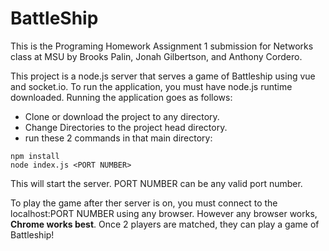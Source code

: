 # BattleShip

This is the Programing Homework Assignment 1 submission for Networks class at MSU by Brooks Palin, Jonah Gilbertson, and Anthony Cordero.

This project is a node.js server that serves a game of Battleship using vue and socket.io. To run the application, you must have node.js runtime downloaded. Running the application goes as follows:

- Clone or download the project to any directory.
- Change Directories to the project head directory.
- run these 2 commands in that main directory:
```
npm install
node index.js <PORT NUMBER>
``` 
This will start the server. PORT NUMBER can be any valid port number.

To play the game after ther server is on, you must connect to the localhost:PORT NUMBER using any browser. However any browser works, **Chrome works best**.  Once 2 players are matched, they can play a game of Battleship!
